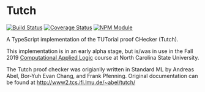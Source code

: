 # Tutch

[![Build Status](https://travis-ci.org/retutch/tutch.svg?branch=master)](https://travis-ci.org/retutch/tutch?branch=master)
[![Coverage Status](https://coveralls.io/repos/github/retutch/tutch/badge.svg?branch=master)](https://coveralls.io/github/retutch/tutch?branch=master)
[![NPM Module](https://img.shields.io/npm/v/tutch.svg)](https://www.npmjs.com/package/tutch)

A TypeScript implementation of the TUTorial proof CHecker (Tutch).

This implementation is in an early alpha stage, but is/was in use in the Fall 2019 [Computational Applied Logic](https://sites.google.com/a/ncsu.edu/csc-503-f19/) course at North Carolina State University.

The Tutch proof checker was origianlly written in Standard ML by Andreas Abel, Bor-Yuh Evan Chang, and Frank Pfenning. Original documentation can be found at http://www2.tcs.ifi.lmu.de/~abel/tutch/
